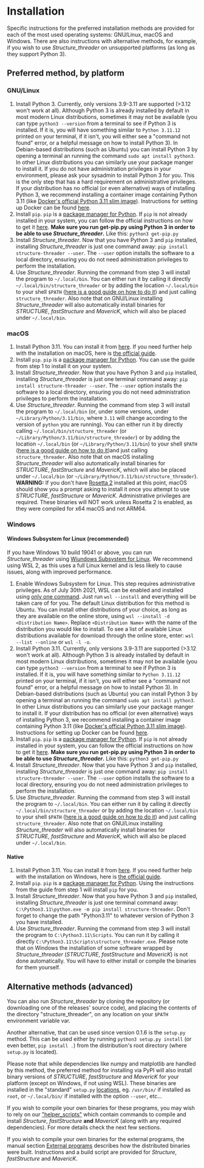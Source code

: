 # Installation
Specific instructions for the preferred installation methods are provided for each of the most used operating systems: GNU/Linux, macOS and Windows. There are also instructions with alternative methods, for example, if you wish to use *Structure_threader* on unsupported platforms (as long as they support Python 3).

## Preferred method, by platform

### GNU/Linux

1. Install Python 3.
   Currently, only versions 3.9-3.11 are supported (>3.12 won't work at all). Although Python 3 is already installed by default in most modern Linux distributions, sometimes it may not be available (you can type `python3 --version` from a terminal to see if Python 3 is installed. If it is, you will have something similar to `Python 3.11.12` printed on your terminal, if it isn't, you will either see a "command not found" error, or a helpful message on how to install Python 3). In Debian-based distributions (such as Ubuntu) you can install Python 3 by opening a terminal an running the command `sudo apt install python3`. In other Linux distributions you can similarly use your package manger to install it. If you do not have administration privileges in your environment, please ask your sysadmin to install Python 3 for you. This is the only step that has a hard requirement on administrative privileges. If your distribution has no official (or even alternative) ways of installing Python 3, we recommend installing a container image containing Python 3.11 (like [Docker's official Python 3.11 slim image](https://hub.docker.com/_/python/tags?name=3.11-slim)). Instructions for setting up Docker can be found [here](https://docs.docker.com/engine/install/).
2. Install `pip`.
   `pip` is a [package manager for Python](https://en.wikipedia.org/wiki/Pip_(package_manager)). If `pip` is not already installed in  your system, you can follow the official instructions on how to get it [here](https://pip.pypa.io/en/stable/installing/). **Make sure you run get-pip.py using Python 3 in order to be able to use *Structure_threader*.** Like this: `python3 get-pip.py`
3. Install *Structure_threader*.
   Now that you have Python 3 and `pip` installed, installing *Structure_threader* is just one command away: `pip install structure-threader --user`. The `--user` option installs the software to a local directory, ensuring you do not need administration privileges to perform the installation.
4. Use *Structure_threader*.
   Running the command from step 3 will install the program to `~/.local/bin`. You can either run it by calling it directly `~/.local/bin/structure_threader` or by adding the location `~/.local/bin` to your shell `$PATH` ([here is a good guide on how to do it](https://unix.stackexchange.com/questions/26047/how-to-correctly-add-a-path-to-path)) and just calling `structure_threader`. Also note that on GNU/Linux installing *Structure_threader* will also automatically install binaries for *STRUCTURE*, *fastStructure* and *MavericK*, which will also be placed under `~/.local/bin`.

### macOS

1. Install Python 3.11.
   You can install it from [here](https://www.python.org/downloads/). If you need further help with the installation on macOS, here is [the official guide](https://docs.python.org/3/using/mac.html).
2. Install `pip`.
   `pip` is a [package manager for Python](https://en.wikipedia.org/wiki/Pip_(package_manager)). You can use the guide from step 1 to install it on your system.
3. Install *Structure_threader*.
   Now that you have Python 3 and `pip` installed, installing *Structure_threader* is just one terminal command away: `pip install structure-threader --user`. The `--user` option installs the software to a local directory, ensuring you do not need administration privileges to perform the installation.
4. Use *Structure_threader*.
   Running the command from step 3 will install the program to `~/.local/bin` (or, under some versions, under `~/Library/Python/3.11/bin`, where `3.11` will change according to the version of `python` you are running). You can either run it by directly calling `~/.local/bin/structure_threader` (or `~/Library/Python/3.11/bin/structure_threader`) or by adding the location `~/.local/bin` (or `~/Library/Python/3.11/bin`) to your shell `$PATH` ([here is a good guide on how to do it](https://unix.stackexchange.com/questions/26047/how-to-correctly-add-a-path-to-path))and just calling `structure_threader`. Also note that on macOS installing *Structure_threader* will also automatically install binaries for *STRUCTURE*, *fastStructure* and *MavericK*, which will also be placed under `~/.local/bin` (or `~/Library/Python/3.11/bin/structure_threader`).
   **WARNING:** If you don't have [Rosetta 2](https://support.apple.com/102527) installed at this point, macOS should show you a prompt asking to install it once you attempt to use *STRUCTURE*, *fastStructure* or *MavericK*. Administrative privileges are required. These binaries will NOT work unless Rosetta 2 is enabled, as they were compiled for x64 macOS and not ARM64.

### Windows

#### Windows Subsystem for Linux (recommended)

If you have Windows 10 build 19041 or above, you can run *Structure_threader* using [Wiundows Subsystem for Linux](https://learn.microsoft.com/windows/wsl/about). We recommend using WSL 2, as this uses a full Linux kernel and is less likely to cause issues, along with improved performance.

1. Enable Windows Subsystem for Linux.
   This step requires administrative privileges. As of July 30th 2021, WSL can be enabled and installed using [only one command](https://devblogs.microsoft.com/commandline/install-wsl-with-a-single-command-now-available-in-windows-10-version-2004-and-higher/). Just run `wsl --install` and everything will be taken care of for you. The default Linux distribution for this method is Ubuntu. You can install other distributions of your choice, as long as they are available on the online store, using `wsl --install -d <Distribution Name>`. Replace `<Distribution Name>` with the name of the distribution you would like to install. To see a list of available Linux distributions available for download through the online store, enter: `wsl --list --online` or `wsl -l -o`.
2. Install Python 3.11.
      Currently, only versions 3.9-3.11 are supported (>3.12 won't work at all). Although Python 3 is already installed by default in most modern Linux distributions, sometimes it may not be available (you can type `python3 --version` from a terminal to see if Python 3 is installed. If it is, you will have something similar to `Python 3.11.12` printed on your terminal, if it isn't, you will either see a "command not found" error, or a helpful message on how to install Python 3). In Debian-based distributions (such as Ubuntu) you can install Python 3 by opening a terminal an running the command `sudo apt install python3`. In other Linux distributions you can similarly use your package manger to install it. If your distribution has no official (or even alternative) ways of installing Python 3, we recommend installing a container image containing Python 3.11 (like [Docker's official Python 3.11 slim image](https://hub.docker.com/_/python/tags?name=3.11-slim)). Instructions for setting up Docker can be found [here](https://docs.docker.com/engine/install/).
3. Install `pip`.
   `pip` is a [package manager for Python](https://en.wikipedia.org/wiki/Pip_(package_manager)). If `pip` is not already installed in  your system, you can follow the official instructions on how to get it [here](https://pip.pypa.io/en/stable/installing/). **Make sure you run get-pip.py using Python 3 in order to be able to use *Structure_threader*.** Like this: `python3 get-pip.py`
4. Install *Structure_threader*.
   Now that you have Python 3 and `pip` installed, installing *Structure_threader* is just one command away: `pip install structure-threader --user`. The `--user` option installs the software to a local directory, ensuring you do not need administration privileges to perform the installation.
5. Use *Structure_threader*.
   Running the command from step 3 will install the program to `~/.local/bin`. You can either run it by calling it directly `~/.local/bin/structure_threader` or by adding the location `~/.local/bin` to your shell `$PATH` ([here is a good guide on how to do it](https://unix.stackexchange.com/questions/26047/how-to-correctly-add-a-path-to-path)) and just calling `structure_threader`. Also note that on GNU/Linux installing *Structure_threader* will also automatically install binaries for *STRUCTURE*, *fastStructure* and *MavericK*, which will also be placed under `~/.local/bin`.

#### Native

1. Install Python 3.11.
   You can install it from [here](https://www.python.org/downloads/). If you need further help with the installation on Windows, here is [the official guide](https://docs.python.org/3/using/windows.html).
2. Install `pip`.
   `pip` is a [package manager for Python](https://en.wikipedia.org/wiki/Pip_(package_manager)). Using the instructions from the guide from step 1 will install `pip` for you.
3. Install *Structure_threader*.
   Now that you have Python 3 and `pip` installed, installing *Structure_threader* is just one terminal command away: `C:\Python3.11\python.exe -m pip install structure-threader`. Don't forget to change the path "Python3.11" to whatever version of Python 3 you have installed.
4. Use *Structure_threader*.
   Running the command from step 3 will install the program to `C:\Python3.11\Scripts`. You can run it by calling it directly `C:\Python3.11\Scripts\structure_threader.exe`. Please note that on Windows the installation of some software wrapped by *Structure_threader* (*STRUCTURE*, *fastStructure* and *MavericK*) is not done automatically. You will have to either install or compile the binaries for them yourself.


## Alternative methods (advanced)
You can also run *Structure_threader* by cloning the repository (or
downloading one of the releases' source code), and placing the contents of the directory
"structure_threader", on any location on your `$PATH` environment variable var.

Another alternative, that can be used since version 0.1.6 is the `setup.py`
method. This can be used either by running `python3 setup.py install` (or even
better, `pip install .`) from the distribution's root directory (where
`setup.py` is located).

Please note that while dependencies like numpy and matplotlib are handled by
this method, the preferred method for installing via PyPI will also install
binary versions of *STRUCTURE*, *fastStructure* and *MavericK* for your platform (except on Windows, if not using WSL).
These binaries are installed in the "standard" `setup.py`
[locations](https://docs.python.org/3/installing/index.html), eg. `/usr/bin/` if installed
as `root`, or `~/.local/bin/` if installed with the option `--user`, etc...

If you wish to compile your own binaries for these programs, you may wish to
rely on our
["helper_scripts"](https://gitlab.com/StuntsPT/Structure_threader/-/tree/master/helper_scripts)
which contain commands to compile and install *Structure*, *fastStructure* **and** *MavericK* (along with any required dependencies). For more details check the next few sections.

If you wish to compile your own binaries for the external programs, the manual section [External programs](external.md) describes how the distributed binaries were built. Instructions and a build script are provided for *Structure*, *fastStructure* and *MavericK*.
